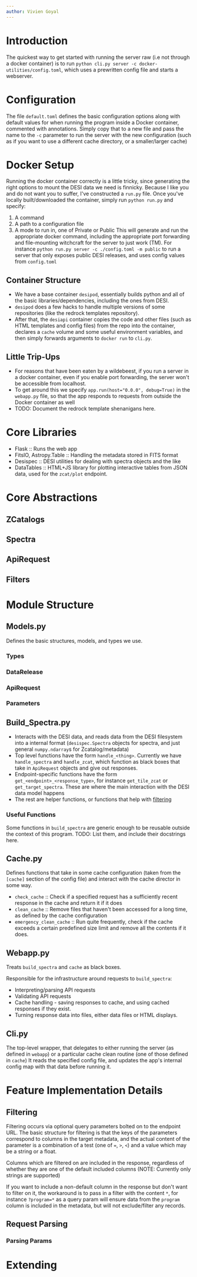 ```yaml
---
author: Vivien Goyal
---
```


# Introduction

The quickest way to get started with running the server raw (i.e not through a docker container) is to run `python cli.py server -c docker-utilities/config.toml`, which uses a prewritten config file and starts a webserver.

# Configuration
The file `default.toml` defines the basic configuration options along with default values for when running the program inside a Docker container, commented with annotations.
Simply copy that to a new file and pass the name to the `-c` parameter to run the server with the new configuration (such as if you want to use a different cache directory, or a smaller/larger cache)

# Docker Setup
Running the docker container correctly is a little tricky, since generating the right options to mount the DESI data we need is finnicky. Because I like you and do not want you to suffer, I've constructed a `run.py` file. Once you've locally built/downloaded the container, simply run `python run.py` and specify:
1. A command
2. A path to a configuration file
3. A mode to run in, one of Private or Public
This will generate and run the appropriate docker command, including the appropriate port forwarding and file-mounting witchcraft for the server to just work (TM).
For instance `python run.py server -c ./config.toml -m public` to run a server that only exposes public DESI releases, and uses config values from `config.toml`

## Container Structure
- We have a base container `desipod`, essentially builds python and all of the basic libraries/dependencies, including the ones from DESI.
- `desipod` does a few hacks to handle multiple versions of some repositories (like the redrock templates repository).
- After that, the `desiapi` container copies the code and other files (such as HTML templates and config files) from the repo into the container, declares a `cache` volume and some useful environment variables, and then simply forwards arguments to `docker run` to  `cli.py`.

## Little Trip-Ups
- For reasons that have been eaten by a wildebeest, if you run a server in a docker container, even if you enable port forwarding, the server won't be accessible from localhost.
- To get around this we specify `app.run(host="0.0.0", debug=True)` in the `webapp.py` file, so that the app responds to requests from outside the Docker container as well
- TODO: Document the redrock template shenanigans here.


# Core Libraries

- Flask :: Runs the web app
- FitsIO, Astropy.Table :: Handling the metadata stored in FITS format
- Desispec :: DESI utilities for dealing with spectra objects and the like
- DataTables :: HTML+JS library for plotting interactive tables from JSON data, used for the `zcat/plot` endpoint.

# Core Abstractions
## ZCatalogs
## Spectra
## ApiRequest
## Filters

# Module Structure

## Models.py
Defines the basic structures, models, and types we use.

### Types
### DataRelease
### ApiRequest
### Parameters



## Build_Spectra.py
- Interacts with the DESI data, and reads data from the DESI filesystem into a internal format (`desispec.Spectra` objects for spectra, and just general `numpy.ndarray`s for Zcatalog/metadata)
- Top level functions have the form `handle_<thing>`. Currently we have `handle_spectra` and `handle_zcat`, which function as black boxes that take in `ApiRequest` objects and give out responses.
- Endpoint-specific functions have the form `get_<endpoint>_<response_type>`, for instance `get_tile_zcat` or `get_target_spectra`. These are where the main interaction with the DESI data model happens
- The rest are helper functions, or functions that help with [filtering](#filtering)

### Useful Functions
Some functions in `build_spectra` are generic enough to be reusable outside the context of this program.
TODO: List them, and include their docstrings here.


## Cache.py
Defines functions that take in some cache configuration (taken from the `[cache]` section of the config file) and interact with the cache director in some way.

- `check_cache` :: Check if a specified request has a sufficiently recent response in the cache and return it if it does
- `clean_cache` :: Remove files that haven't been accessed for a long time, as defined by the cache configuration
- `emergency_clean_cache` :: Run quite frequently, check if the cache exceeds a certain predefined size limit and remove all the contents if it does.

## Webapp.py
Treats `build_spectra` and `cache` as black boxes.

Responsible for the infrastructure around requests to `build_spectra`:

- Interpreting/parsing API requests
- Validating API requests
- Cache handling - saving responses to cache, and using cached responses if they exist.
- Turning response data into files, either data files or HTML displays.

## Cli.py
The top-level wrapper, that delegates to either running the server (as defined in `webapp`) or a particular cache clean routine (one of those defined in `cache`)
It reads the specified config file, and updates the app's internal config map with that data before running it.



# Feature Implementation Details

## Filtering
Filtering occurs via optional query parameters bolted on to the endpoint URL.
The basic structure for filtering is that the keys of the parameters correspond to columns in the target metadata, and the actual content of the parameter is a combination of a test (one of `=`, `>`, `<`) and a value which may be a string or a float.

Columns which are filtered on are included in the response, regardless of whether they are one of the default included columns
(NOTE: Currently only strings are supported)

If you want to include a non-default column in the response but don't want to filter on it, the workaround is to pass in a filter with the content `*`, for instance `?program=*` as a query param will ensure data from the `program` column is included in the metadata, but will not exclude/filter any records.

## Request Parsing

### Parsing Params


# Extending

